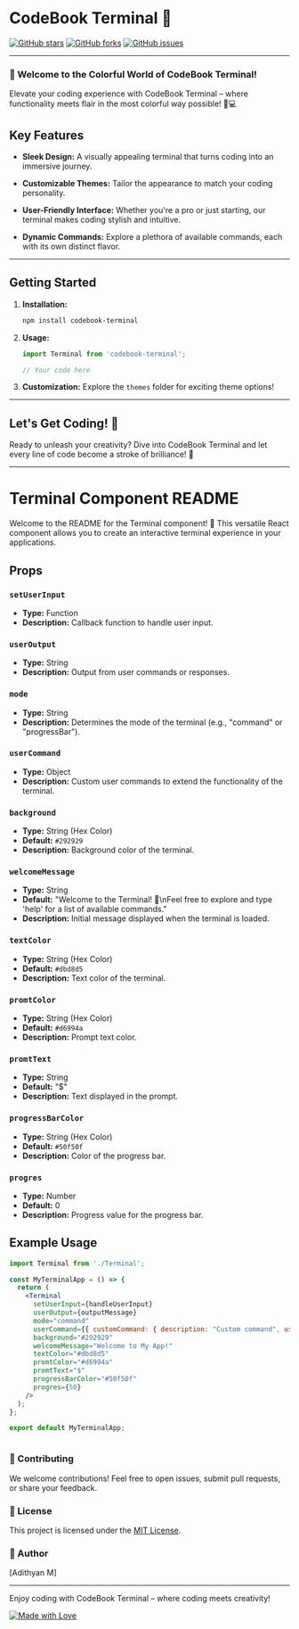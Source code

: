 <!-- Welcome to CodeBook Terminal! -->

# CodeBook Terminal 🚀

[![GitHub stars](https://img.shields.io/github/stars/adhithyankrishna/codebook-terminal?style=social)](https://github.com/adhithyankrishna/codebook-terminal/stargazers)
[![GitHub forks](https://img.shields.io/github/forks/adhithyankrishna/codebook-terminal?style=social)](https://github.com/adhithyankrishna/codebook-terminal/network/members)
[![GitHub issues](https://img.shields.io/github/issues/adhithyankrishna/codebook-terminal)](https://github.com/adhithyankrishna/codebook-terminal/issues)

---

### 🌈 Welcome to the Colorful World of CodeBook Terminal!

Elevate your coding experience with CodeBook Terminal – where functionality meets flair in the most colorful way possible! 🎨💻

## Key Features

- **Sleek Design:** A visually appealing terminal that turns coding into an immersive journey.

- **Customizable Themes:** Tailor the appearance to match your coding personality.

- **User-Friendly Interface:** Whether you're a pro or just starting, our terminal makes coding stylish and intuitive.

- **Dynamic Commands:** Explore a plethora of available commands, each with its own distinct flavor.

---

## Getting Started

1. **Installation:**
    ```bash
    npm install codebook-terminal
    ```

2. **Usage:**
    ```javascript
    import Terminal from 'codebook-terminal';

    // Your code here
    ```

3. **Customization:**
    Explore the `themes` folder for exciting theme options!

---

## Let's Get Coding! 🚀

Ready to unleash your creativity? Dive into CodeBook Terminal and let every line of code become a stroke of brilliance! 🌟

---
# Terminal Component README

Welcome to the README for the Terminal component! 🚀 This versatile React component allows you to create an interactive terminal experience in your applications.

## Props

### `setUserInput`
- **Type:** Function
- **Description:** Callback function to handle user input.

### `userOutput`
- **Type:** String
- **Description:** Output from user commands or responses.

### `mode`
- **Type:** String
- **Description:** Determines the mode of the terminal (e.g., "command" or "progressBar").

### `userCommand`
- **Type:** Object
- **Description:** Custom user commands to extend the functionality of the terminal.

### `background`
- **Type:** String (Hex Color)
- **Default:** `#292929`
- **Description:** Background color of the terminal.

### `welcomeMessage`
- **Type:** String
- **Default:** "Welcome to the Terminal! 🚀\nFeel free to explore and type 'help' for a list of available commands."
- **Description:** Initial message displayed when the terminal is loaded.

### `textColor`
- **Type:** String (Hex Color)
- **Default:** `#dbd8d5`
- **Description:** Text color of the terminal.

### `promtColor`
- **Type:** String (Hex Color)
- **Default:** `#d6994a`
- **Description:** Prompt text color.

### `promtText`
- **Type:** String
- **Default:** "$"
- **Description:** Text displayed in the prompt.

### `progressBarColor`
- **Type:** String (Hex Color)
- **Default:** `#50f50f`
- **Description:** Color of the progress bar.

### `progres`
- **Type:** Number
- **Default:** 0
- **Description:** Progress value for the progress bar.

## Example Usage

```jsx
import Terminal from './Terminal';

const MyTerminalApp = () => {
  return (
    <Terminal
      setUserInput={handleUserInput}
      userOutput={outputMessage}
      mode="command"
      userCommand={{ customCommand: { description: "Custom command", usage: "customCommand", fn: () => {} } }}
      background="#292929"
      welcomeMessage="Welcome to My App!"
      textColor="#dbd8d5"
      promtColor="#d6994a"
      promtText="$"
      progressBarColor="#50f50f"
      progres={50}
    />
  );
};

export default MyTerminalApp;



``````

### 🤝 Contributing

We welcome contributions! Feel free to open issues, submit pull requests, or share your feedback.

### 📝 License

This project is licensed under the [MIT License](LICENSE).

### 👤 Author

[Adithyan M]

---

Enjoy coding with CodeBook Terminal – where coding meets creativity!

[![Made with Love](https://img.shields.io/badge/Made%20with-%E2%9D%A4-red)](https://github.com/adhithyankrishna/codebook-terminal)
